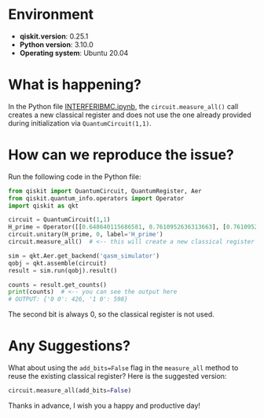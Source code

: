 # Environment

- **qiskit.__version__**: 0.25.1
- **Python version**: 3.10.0
- **Operating system**: Ubuntu 20.04

# What is happening?
In the Python file [INTERFERIBMC.ipynb](https://github.com/PCesteban/QCHACKIBM/blob/main/Different%20drafts/INTERFERIBMC.ipynb), the `circuit.measure_all()` call creates a new classical register and does not use the one already provided during initialization via `QuantumCircuit(1,1)`.

# How can we reproduce the issue?
Run the following code in the Python file:

```python
from qiskit import QuantumCircuit, QuantumRegister, Aer
from qiskit.quantum_info.operators import Operator
import qiskit as qkt

circuit = QuantumCircuit(1,1)
H_prime = Operator([[0.648640115686581, 0.7610952636313663], [0.7610952636313663, -0.648640115686581]])
circuit.unitary(H_prime, 0, label='H_prime')
circuit.measure_all()  # <-- this will create a new classical register

sim = qkt.Aer.get_backend('qasm_simulator')
qobj = qkt.assemble(circuit)
result = sim.run(qobj).result()

counts = result.get_counts()
print(counts)  # <-- you can see the output here
# OUTPUT: {'0 0': 426, '1 0': 598}
```
The second bit is always 0, so the classical register is not used.

# Any Suggestions?
What about using the `add_bits=False` flag in the `measure_all` method to reuse the existing classical register? Here is the suggested version:

```python
circuit.measure_all(add_bits=False)
```

Thanks in advance, I wish you a happy and productive day!
